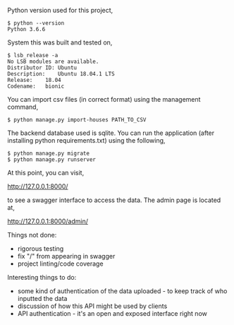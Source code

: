 Python version used for this project,

```shell
$ python --version
Python 3.6.6
```

System this was built and tested on,

```shell
$ lsb_release -a
No LSB modules are available.
Distributor ID:	Ubuntu
Description:	Ubuntu 18.04.1 LTS
Release:	18.04
Codename:	bionic
```


You can import csv files (in correct format) using the management command,

```shell
$ python manage.py import-houses PATH_TO_CSV
```

The backend database used is sqlite. You can run the application (after
installing python requirements.txt) using the following,

```shell
$ python manage.py migrate
$ python manage.py runserver
```

At this point, you can visit,

http://127.0.0.1:8000/

to see a swagger interface to access the data. The admin page is located at,

http://127.0.0.1:8000/admin/


Things not done:

* rigorous testing
* fix "/" from appearing in swagger
* project linting/code coverage

Interesting things to do:

* some kind of authentication of the data uploaded - to keep track of who
inputted the data
* discussion of how this API might be used by clients
* API authentication - it's an open and exposed interface right now

 